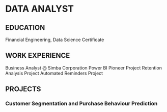 # DATA ANALYST

## EDUCATION
Financial Engineering, Data Science Certificate

## WORK EXPERIENCE
Business Analyst @ Simba Corporation
Power BI Pioneer Project
Retention Analysis Project
Automated Reminders Project

## PROJECTS
### Customer Segmentation and Purchase Behaviour Prediction
